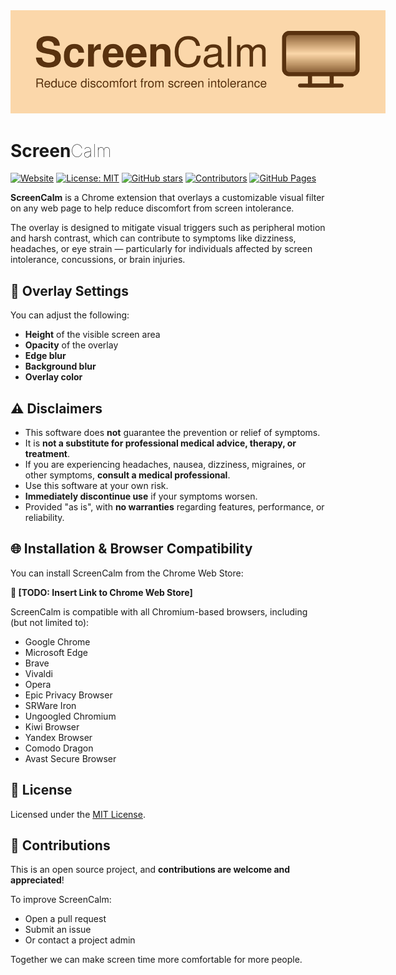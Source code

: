 <img src="docs/banner.svg" alt="ScreenCalm banner" style="max-width: 600px" />

# Screen<span style="font-weight: 100">Calm</span>

[![Website](https://img.shields.io/website?url=https%3A%2F%2Fscreencalm.org&label=Live%20Site)](https://screencalm.org)
[![License: MIT](https://img.shields.io/badge/license-MIT-green.svg)](https://opensource.org/licenses/MIT)
[![GitHub stars](https://img.shields.io/github/stars/YOUR_USERNAME/screencalm?style=social)](https://github.com/YOUR_USERNAME/screencalm/stargazers)
[![Contributors](https://img.shields.io/github/contributors/YOUR_USERNAME/screencalm)](https://github.com/YOUR_USERNAME/screencalm/graphs/contributors)
[![GitHub Pages](https://img.shields.io/badge/deployed-GitHub%20Pages-blue)](https://screencalm.org)

**ScreenCalm** is a Chrome extension that overlays a customizable visual filter on any web page to help reduce discomfort from screen intolerance.

The overlay is designed to mitigate visual triggers such as peripheral motion and harsh contrast, which can contribute to symptoms like dizziness, headaches, or eye strain — particularly for individuals affected by screen intolerance, concussions, or brain injuries.

## 🔧 Overlay Settings

You can adjust the following:

- **Height** of the visible screen area
- **Opacity** of the overlay
- **Edge blur**
- **Background blur**
- **Overlay color**

## ⚠️ Disclaimers

- This software does **not** guarantee the prevention or relief of symptoms.
- It is **not a substitute for professional medical advice, therapy, or treatment**.
- If you are experiencing headaches, nausea, dizziness, migraines, or other symptoms, **consult a medical professional**.
- Use this software at your own risk.
- **Immediately discontinue use** if your symptoms worsen.
- Provided "as is", with **no warranties** regarding features, performance, or reliability.

## 🌐 Installation & Browser Compatibility

You can install ScreenCalm from the Chrome Web Store:

**🔗 [TODO: Insert Link to Chrome Web Store]**

ScreenCalm is compatible with all Chromium-based browsers, including (but not limited to):

- Google Chrome
- Microsoft Edge
- Brave
- Vivaldi
- Opera
- Epic Privacy Browser
- SRWare Iron
- Ungoogled Chromium
- Kiwi Browser
- Yandex Browser
- Comodo Dragon
- Avast Secure Browser

## 📝 License

Licensed under the [MIT License](https://mit-license.org/).

## 🤝 Contributions

This is an open source project, and **contributions are welcome and appreciated**!

To improve ScreenCalm:
- Open a pull request
- Submit an issue
- Or contact a project admin

Together we can make screen time more comfortable for more people.

